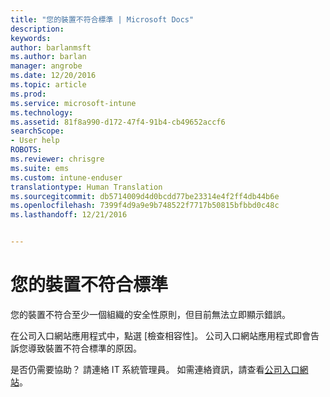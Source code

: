 ```yaml
---
title: "您的裝置不符合標準 | Microsoft Docs"
description: 
keywords: 
author: barlanmsft
ms.author: barlan
manager: angrobe
ms.date: 12/20/2016
ms.topic: article
ms.prod: 
ms.service: microsoft-intune
ms.technology: 
ms.assetid: 81f8a990-d172-47f4-91b4-cb49652accf6
searchScope:
- User help
ROBOTS: 
ms.reviewer: chrisgre
ms.suite: ems
ms.custom: intune-enduser
translationtype: Human Translation
ms.sourcegitcommit: db5714009d4d0bcdd77be23314e4f2ff4db44b6e
ms.openlocfilehash: 7399f4d9a9e9b748522f7717b50815bfbbd0c48c
ms.lasthandoff: 12/21/2016


---
```


# <a name="your-device-is-noncompliant"></a>您的裝置不符合標準

您的裝置不符合至少一個組織的安全性原則，但目前無法立即顯示錯誤。  

在公司入口網站應用程式中，點選 [檢查相容性]。 公司入口網站應用程式即會告訴您導致裝置不符合標準的原因。 

是否仍需要協助？ 請連絡 IT 系統管理員。 如需連絡資訊，請查看[公司入口網站](http://portal.manage.microsoft.com)。

